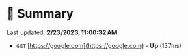 # 📖 Summary
Last updated: **2/23/2023, 11:00:32 AM**

- `GET` [https://google.com](https://google.com) - **Up** (137ms)
